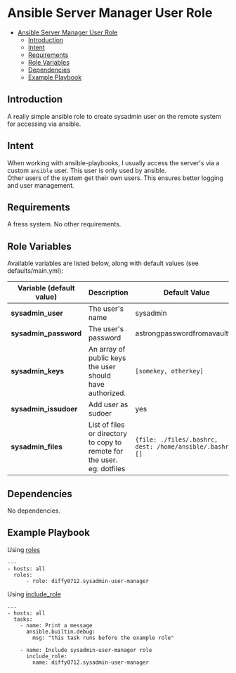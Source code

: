 # Ansible Server Manager User Role

- [Ansible Server Manager User Role](#ansible-server-manager-user-role)
  - [Introduction](#introduction)
  - [Intent](#intent)
  - [Requirements](#requirements)
  - [Role Variables](#role-variables)
  - [Dependencies](#dependencies)
  - [Example Playbook](#example-playbook)

## Introduction
A really simple ansible role to create sysadmin user on the remote system for accessing via ansible.

## Intent
When working with ansible-playbooks, I usually access the server's via a custom `ansible` user. This user is only used by ansible.   
Other users of the system get their own users. This ensures better logging and user management.

## Requirements

A fress system. No other requirements.

## Role Variables

Available variables are listed below, along with default values (see defaults/main.yml):

| Variable (default value)      | Description | Default Value |
| ----------- | ----------- | ----------- |
| __sysadmin_user__      | The user's name       | sysadmin |
| __sysadmin_password__      | The user's password       |  astrongpasswordfromavaultfile |
| __sysadmin_keys__      | An array of public keys the user should have authorized.       | ```[somekey, otherkey]``` |
| __sysadmin_issudoer__      | Add user as sudoer      | yes |
| __sysadmin_files__      | List of files or directory to copy to remote for the user. eg: dotfiles      | ```{file: ./files/.bashrc, dest: /home/ansible/.bashrc}[]``` |

## Dependencies

No dependencies.

## Example Playbook

Using [roles](https://docs.ansible.com/ansible/latest/user_guide/playbooks_reuse_roles.html#using-roles)
```
---
- hosts: all
  roles:
      - role: diffy0712.sysadmin-user-manager
```

Using [include_role](https://docs.ansible.com/ansible/latest/user_guide/playbooks_reuse_roles.html#including-roles-dynamic-reuse)
```
---
- hosts: all
  tasks:
    - name: Print a message
      ansible.builtin.debug:
        msg: "this task runs before the example role"

    - name: Include sysadmin-user-manager role
      include_role:
        name: diffy0712.sysadmin-user-manager

```